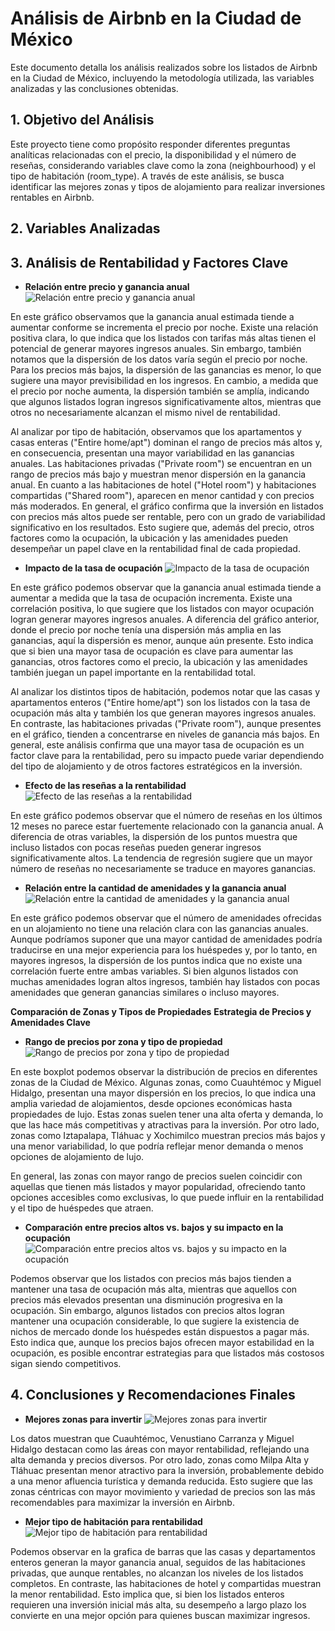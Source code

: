 # Análisis de Airbnb en la Ciudad de México

Este documento detalla los análisis realizados sobre los listados de Airbnb en la Ciudad de México, incluyendo la metodología utilizada, las variables analizadas y las conclusiones obtenidas.

## 1. Objetivo del Análisis
Este proyecto tiene como propósito responder diferentes preguntas analíticas relacionadas con el precio, la disponibilidad y el número de reseñas, considerando variables clave como la zona (neighbourhood) y el tipo de habitación (room_type). A través de este análisis, se busca identificar las mejores zonas y tipos de alojamiento para realizar inversiones rentables en Airbnb.

## 2. Variables Analizadas


## 3. Análisis de Rentabilidad y Factores Clave
- **Relación entre precio y ganancia anual**
![Relación entre precio y ganancia anual](img/precio_vs_ganancia_anual.png)

En este gráfico observamos que la ganancia anual estimada tiende a aumentar conforme se incrementa el precio por noche. Existe una relación positiva clara, lo que indica que los listados con tarifas más altas tienen el potencial de generar mayores ingresos anuales. Sin embargo, también notamos que la dispersión de los datos varía según el precio por noche. Para los precios más bajos, la dispersión de las ganancias es menor, lo que sugiere una mayor previsibilidad en los ingresos. En cambio, a medida que el precio por noche aumenta, la dispersión también se amplía, indicando que algunos listados logran ingresos significativamente altos, mientras que otros no necesariamente alcanzan el mismo nivel de rentabilidad.

Al analizar por tipo de habitación, observamos que los apartamentos y casas enteras ("Entire home/apt") dominan el rango de precios más altos y, en consecuencia, presentan una mayor variabilidad en las ganancias anuales. Las habitaciones privadas ("Private room") se encuentran en un rango de precios más bajo y muestran menor dispersión en la ganancia anual. En cuanto a las habitaciones de hotel ("Hotel room") y habitaciones compartidas ("Shared room"), aparecen en menor cantidad y con precios más moderados. En general, el gráfico confirma que la inversión en listados con precios más altos puede ser rentable, pero con un grado de variabilidad significativo en los resultados. Esto sugiere que, además del precio, otros factores como la ocupación, la ubicación y las amenidades pueden desempeñar un papel clave en la rentabilidad final de cada propiedad.

- **Impacto de la tasa de ocupación**
![Impacto de la tasa de ocupación](img/impacto_tasa_ocupacion.png)

En este gráfico podemos observar que la ganancia anual estimada tiende a aumentar a medida que la tasa de ocupación incrementa. Existe una correlación positiva, lo que sugiere que los listados con mayor ocupación logran generar mayores ingresos anuales. A diferencia del gráfico anterior, donde el precio por noche tenía una dispersión más amplia en las ganancias, aquí la dispersión es menor, aunque aún presente. Esto indica que si bien una mayor tasa de ocupación es clave para aumentar las ganancias, otros factores como el precio, la ubicación y las amenidades también juegan un papel importante en la rentabilidad total.

Al analizar los distintos tipos de habitación, podemos notar que las casas y apartamentos enteros ("Entire home/apt") son los listados con la tasa de ocupación más alta y también los que generan mayores ingresos anuales. En contraste, las habitaciones privadas ("Private room"), aunque presentes en el gráfico, tienden a concentrarse en niveles de ganancia más bajos. En general, este análisis confirma que una mayor tasa de ocupación es un factor clave para la rentabilidad, pero su impacto puede variar dependiendo del tipo de alojamiento y de otros factores estratégicos en la inversión.

- **Efecto de las reseñas a la rentabilidad**
![Efecto de las reseñas a la rentabilidad](img/impacto_reseñas_rentabilidad.png)

En este gráfico podemos observar que el número de reseñas en los últimos 12 meses no parece estar fuertemente relacionado con la ganancia anual. A diferencia de otras variables, la dispersión de los puntos muestra que incluso listados con pocas reseñas pueden generar ingresos significativamente altos. La tendencia de regresión sugiere que un mayor número de reseñas no necesariamente se traduce en mayores ganancias. 

- **Relación entre la cantidad de amenidades y la ganancia anual**
![Relación entre la cantidad de amenidades y la ganancia anual](img/impacto_amenidades_rentabilidad.png)

En este gráfico podemos observar que el número de amenidades ofrecidas en un alojamiento no tiene una relación clara con las ganancias anuales. Aunque podríamos suponer que una mayor cantidad de amenidades podría traducirse en una mejor experiencia para los huéspedes y, por lo tanto, en mayores ingresos, la dispersión de los puntos indica que no existe una correlación fuerte entre ambas variables. Si bien algunos listados con muchas amenidades logran altos ingresos, también hay listados con pocas amenidades que generan ganancias similares o incluso mayores.

**Comparación de Zonas y Tipos de Propiedades**
**Estrategia de Precios y Amenidades Clave**
- **Rango de precios por zona y tipo de propiedad**
![Rango de precios por zona y tipo de propiedad](img/rango_precios_zona_tipo.png)

En este boxplot podemos observar la distribución de precios en diferentes zonas de la Ciudad de México. Algunas zonas, como Cuauhtémoc y Miguel Hidalgo, presentan una mayor dispersión en los precios, lo que indica una amplia variedad de alojamientos, desde opciones económicas hasta propiedades de lujo. Estas zonas suelen tener una alta oferta y demanda, lo que las hace más competitivas y atractivas para la inversión. Por otro lado, zonas como Iztapalapa, Tláhuac y Xochimilco muestran precios más bajos y una menor variabilidad, lo que podría reflejar menor demanda o menos opciones de alojamiento de lujo. 

En general, las zonas con mayor rango de precios suelen coincidir con aquellas que tienen más listados y mayor popularidad, ofreciendo tanto opciones accesibles como exclusivas, lo que puede influir en la rentabilidad y el tipo de huéspedes que atraen.

- **Comparación entre precios altos vs. bajos y su impacto en la ocupación**
![Comparación entre precios altos vs. bajos y su impacto en la ocupación](img/comparacion_precio_ocupacion.png)

Podemos observar que los listados con precios más bajos tienden a mantener una tasa de ocupación más alta, mientras que aquellos con precios más elevados presentan una disminución progresiva en la ocupación. Sin embargo, algunos listados con precios altos logran mantener una ocupación considerable, lo que sugiere la existencia de nichos de mercado donde los huéspedes están dispuestos a pagar más. Esto indica que, aunque los precios bajos ofrecen mayor estabilidad en la ocupación, es posible encontrar estrategias para que listados más costosos sigan siendo competitivos.

## 4. Conclusiones y Recomendaciones Finales
- **Mejores zonas para invertir**
![Mejores zonas para invertir](img/mejores_zonas_inversion_combinadas.png)

Los datos muestran que Cuauhtémoc, Venustiano Carranza y Miguel Hidalgo destacan como las áreas con mayor rentabilidad, reflejando una alta demanda y precios diversos. Por otro lado, zonas como Milpa Alta y Tláhuac presentan menor atractivo para la inversión, probablemente debido a una menor afluencia turística y demanda reducida. Esto sugiere que las zonas céntricas con mayor movimiento y variedad de precios son las más recomendables para maximizar la inversión en Airbnb.


- **Mejor tipo de habitación para rentabilidad**
![Mejor tipo de habitación para rentabilidad](img/mejor_tipo_habitacion_rentabilidad.png)

Podemos observar en la grafica de barras que las casas y departamentos enteros generan la mayor ganancia anual, seguidos de las habitaciones privadas, que aunque rentables, no alcanzan los niveles de los listados completos. En contraste, las habitaciones de hotel y compartidas muestran la menor rentabilidad. Esto implica que, si bien los listados enteros requieren una inversión inicial más alta, su desempeño a largo plazo los convierte en una mejor opción para quienes buscan maximizar ingresos.



